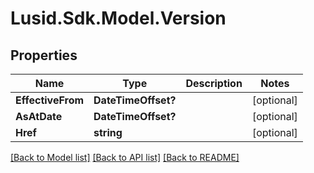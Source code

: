# Lusid.Sdk.Model.Version
## Properties

Name | Type | Description | Notes
------------ | ------------- | ------------- | -------------
**EffectiveFrom** | **DateTimeOffset?** |  | [optional] 
**AsAtDate** | **DateTimeOffset?** |  | [optional] 
**Href** | **string** |  | [optional] 

[[Back to Model list]](../README.md#documentation-for-models) [[Back to API list]](../README.md#documentation-for-api-endpoints) [[Back to README]](../README.md)

